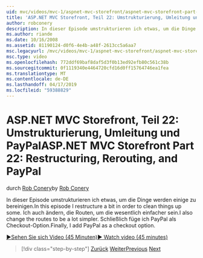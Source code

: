 ```yaml
---
uid: mvc/videos/mvc-1/aspnet-mvc-storefront/aspnet-mvc-storefront-part-22-restructuring-rerouting-and-paypal
title: 'ASP.NET MVC Storefront, Teil 22: Umstrukturierung, Umleitung und PayPal | Microsoft-Dokumentation'
author: robconery
description: In dieser Episode umstrukturieren ich etwas, um die Dinge werden einige zu bereinigen. Ich auch ändern, die Routen, um die wesentlich einfacher sein. Schließlich füge ich PayPal als eine Optio Auschecken...
ms.author: riande
ms.date: 10/16/2008
ms.assetid: 81190124-d0f6-4e4b-a48f-2613cc5a6aa7
msc.legacyurl: /mvc/videos/mvc-1/aspnet-mvc-storefront/aspnet-mvc-storefront-part-22-restructuring-rerouting-and-paypal
msc.type: video
ms.openlocfilehash: 772ddf69baf8daf5d3f0b13ed92efb80c561c38b
ms.sourcegitcommit: 0f1119340e4464720cfd16d0ff15764746ea1fea
ms.translationtype: MT
ms.contentlocale: de-DE
ms.lasthandoff: 04/17/2019
ms.locfileid: "59388829"
---
```

# <a name="aspnet-mvc-storefront-part-22-restructuring-rerouting-and-paypal"></a><span data-ttu-id="82fd9-105">ASP.NET MVC Storefront, Teil 22: Umstrukturierung, Umleitung und PayPal</span><span class="sxs-lookup"><span data-stu-id="82fd9-105">ASP.NET MVC Storefront Part 22: Restructuring, Rerouting, and PayPal</span></span>

<span data-ttu-id="82fd9-106">durch [Rob Conery](https://github.com/robconery)</span><span class="sxs-lookup"><span data-stu-id="82fd9-106">by [Rob Conery](https://github.com/robconery)</span></span>

<span data-ttu-id="82fd9-107">In dieser Episode umstrukturieren ich etwas, um die Dinge werden einige zu bereinigen.</span><span class="sxs-lookup"><span data-stu-id="82fd9-107">In this episode I restructure a bit in order to clean things up some.</span></span> <span data-ttu-id="82fd9-108">Ich auch ändern, die Routen, um die wesentlich einfacher sein.</span><span class="sxs-lookup"><span data-stu-id="82fd9-108">I also change the routes to be a lot simpler.</span></span> <span data-ttu-id="82fd9-109">Schließlich füge ich PayPal als Checkout-Option.</span><span class="sxs-lookup"><span data-stu-id="82fd9-109">Finally, I add PayPal as a checkout option.</span></span>

[<span data-ttu-id="82fd9-110">&#9654;Sehen Sie sich Video (45 Minuten)</span><span class="sxs-lookup"><span data-stu-id="82fd9-110">&#9654; Watch video (45 minutes)</span></span>](https://channel9.msdn.com/Blogs/ASP-NET-Site-Videos/aspnet-mvc-storefront-part-22-restructuring-rerouting-and-paypal)

> [!div class="step-by-step"]
> <span data-ttu-id="82fd9-111">[Zurück](aspnet-mvc-storefront-part-21-order-manager-and-personalization.md)
> [Weiter](aspnet-mvc-storefront-part-23-getting-started-with-domain-driven-design.md)</span><span class="sxs-lookup"><span data-stu-id="82fd9-111">[Previous](aspnet-mvc-storefront-part-21-order-manager-and-personalization.md)
[Next](aspnet-mvc-storefront-part-23-getting-started-with-domain-driven-design.md)</span></span>
